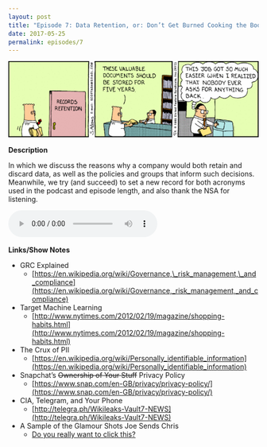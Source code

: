 ```yaml
---
layout: post
title: "Episode 7: Data Retention, or: Don’t Get Burned Cooking the Books"
date: 2017-05-25
permalink: episodes/7
---
```


<img src="/img/episode_7.gif" alt="Data Retention" width="700">

**Description**

In which we discuss the reasons why a company would both retain and discard data, as well as the policies and groups that inform such decisions. Meanwhile, we try (and succeed) to set a new record for both acronyms used in the podcast and episode length, and also thank the NSA for listening.

<audio controls>
  <source src="/episodes/dasow7.mp3" type="audio/mpeg">
  Your browser does not support the audio tag.
</audio>

**Links/Show Notes**

- GRC Explained
  - [https://en.wikipedia.org/wiki/Governance,\_risk_management,\_and_compliance](https://en.wikipedia.org/wiki/Governance,_risk_management,_and_compliance)
- Target Machine Learning
  - [http://www.nytimes.com/2012/02/19/magazine/shopping-habits.html](http://www.nytimes.com/2012/02/19/magazine/shopping-habits.html)
- The Crux of PII
  - [https://en.wikipedia.org/wiki/Personally_identifiable_information](https://en.wikipedia.org/wiki/Personally_identifiable_information)
- Snapchat’s ~~Ownership of Your Stuff~~ Privacy Policy
  - [https://www.snap.com/en-GB/privacy/privacy-policy/](https://www.snap.com/en-GB/privacy/privacy-policy/)
- CIA, Telegram, and Your Phone
  - [http://telegra.ph/Wikileaks-Vault7-NEWS](http://telegra.ph/Wikileaks-Vault7-NEWS)
- A Sample of the Glamour Shots Joe Sends Chris
  - [Do you really want to click this?](http://www.dollarsandsenseofwestworld.com/img/Joe_Snap.jpg)
